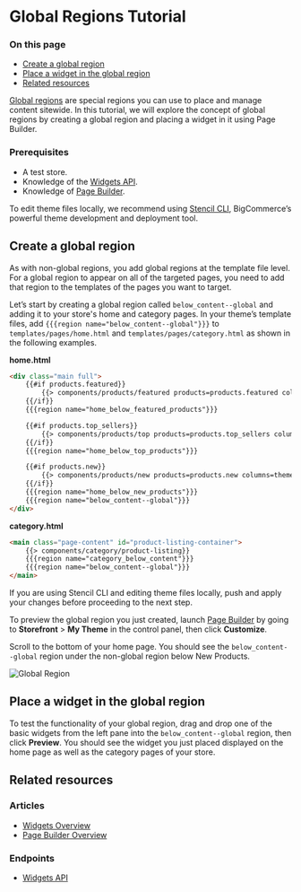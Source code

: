 # Global Regions Tutorial

<div class="otp" id="no-index">

### On this page
- [Create a global region](#create-a-global-region)
- [Place a widget in the global region](#Place-a-widget-in-the-global-region)
- [Related resources](#related-resources)

</div>

[Global regions](https://developer.bigcommerce.com/api-docs/store-management/widgets/overview#global-regions) are special regions you can use to place and manage content sitewide. 
In this tutorial, we will explore the concept of global regions by creating a global region and placing a widget in it using Page Builder.

###  Prerequisites

* A test store.
* Knowledge of the [Widgets API](https://developer.bigcommerce.com/api-docs/storefront/widgets/widgets-overview).
* Knowledge of [Page Builder](https://support.bigcommerce.com/s/article/Page-Builder).

To edit theme files locally, we recommend using [Stencil CLI](https://developer.bigcommerce.com/stencil-docs/installing-stencil-cli/installing-stencil), BigCommerce’s powerful theme development and deployment tool.

## Create a global region

As with non-global regions, you add global regions at the template file level. For a global region to appear on all of the targeted pages, you need to add that region to the templates of the pages you want to target.

Let’s start by creating a global region called `below_content--global` and adding it to your store's home and category pages. In your theme’s template files, add `{{{region name="below_content--global"}}}` to `templates/pages/home.html` and `templates/pages/category.html` as shown in the following examples.

**home.html**

```html
<div class="main full">
    {{#if products.featured}}
        {{> components/products/featured products=products.featured columns=theme_settings.homepage_featured_products_column_count}}
    {{/if}}
    {{{region name="home_below_featured_products"}}}

    {{#if products.top_sellers}}
        {{> components/products/top products=products.top_sellers columns=theme_settings.homepage_top_products_column_count}}
    {{/if}}
    {{{region name="home_below_top_products"}}}

    {{#if products.new}}
        {{> components/products/new products=products.new columns=theme_settings.homepage_new_products_column_count}}
    {{/if}}
    {{{region name="home_below_new_products"}}}
    {{{region name="below_content--global"}}} 
</div>
```

**category.html**
```html
<main class="page-content" id="product-listing-container">
    {{> components/category/product-listing}}
    {{{region name="category_below_content"}}}
    {{{region name="below_content--global"}}}
</main>
```

If you are using Stencil CLI and editing theme files locally, push and apply your changes before proceeding to the next step.

To preview the global region you just created, launch [Page Builder](https://support.bigcommerce.com/s/article/Page-Builder) by going to **Storefront** > **My Theme** in the control panel, then click **Customize**. 

Scroll to the bottom of your home page. You should see the `below_content--global` region under the non-global region below New Products.

![Global Region](https://raw.githubusercontent.com/bigcommerce/dev-docs/master/assets/images/global-regions-tutorial-01 "Global Region")

## Place a widget in the global region

To test the functionality of your global region, drag and drop one of the basic widgets from the left pane into the `below_content--global` region, then click **Preview**. You should see the widget you just placed displayed on the home page as well as the category pages of your store.

## Related resources

### Articles
* [Widgets Overview](/api-docs/storefront/widgets/widgets-overview)
* [Page Builder Overview](https://developer.bigcommerce.com/stencil-docs/page-builder/page-builder-overview)

### Endpoints
* [Widgets API](/api-reference/storefront/widgets-api)